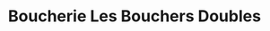 ---
title: "Boucherie Les Bouchers Doubles"
url: /chazelles-sur-lyon/boucherie-les-bouchers-doubles/
shop: Metzgerei
---